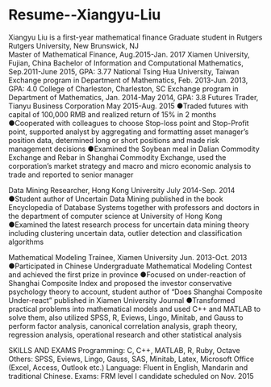 # Resume--Xiangyu-Liu
Xiangyu Liu is a first-year mathematical finance Graduate student in Rutgers
Rutgers University, New Brunswick, NJ                              
Master of Mathematical Finance, Aug.2015-Jan. 2017
Xiamen University, Fujian, China
Bachelor of Information and Computational Mathematics, Sep.2011-June 2015, GPA: 3.77
National Tsing Hua University, Taiwan                                                        
Exchange program in Department of Mathematics, Feb. 2013-Jun. 2013, GPA: 4.0
College of Charleston, Charleston, SC
Exchange program in Department of Mathematics, Jan. 2014-May 2014, GPA: 3.8
Futures Trader, Tianyu Business Corporation                                                                                      May 2015-Aug. 2015
●Traded futures with capital of 100,000 RMB and realized return of 15% in 2 months    
●Cooperated with colleagues to choose Stop-loss point and Stop-Profit point, supported analyst by aggregating and formatting asset manager’s position data, determined long or short positions and made risk management decisions
●Examined the Soybean meal in Dalian Commodity Exchange and Rebar in Shanghai Commodity Exchange, used the corporation’s market strategy and macro and micro economic analysis to trade and  reported to senior manager

Data Mining Researcher, Hong Kong University                                                                                   July 2014-Sep. 2014
●Student author of Uncertain Data Mining published in the book Encyclopedia of Database Systems together with professors and doctors in the department of computer science at University of Hong Kong
●Examined the latest research process for uncertain data mining theory including clustering uncertain data, outlier detection and classification algorithms

Mathematical Modeling Trainee, Xiamen University                                                                            Jun. 2013-Oct. 2013
●Participated in Chinese Undergraduate Mathematical Modeling Contest and achieved the first prize in province
●Focused on under-reaction of  Shanghai Composite Index and proposed the investor conservative psychology theory to account, student author of “Does Shanghai Composite Under-react” published in Xiamen University Journal
●Transformed practical problems into mathematical models and used C++ and MATLAB to solve them, also utilized SPSS, R, Eviews, Lingo, Minitab, and Gauss to perform factor analysis, canonical correlation analysis, graph theory, regression analysis, operational research and other statistical analysis

SKILLS  AND EXAMS
 Programming:  C, C++, MATLAB, R, Ruby, Octave
 Others:  SPSS, Eviews, Lingo, Gauss, SAS, Minitab, Latex, Microsoft Office (Excel, Access, Outlook etc.)
 Language:  Fluent in English, Mandarin and traditional Chinese. 
 Exams:  FRM level I candidate scheduled on Nov. 2015
